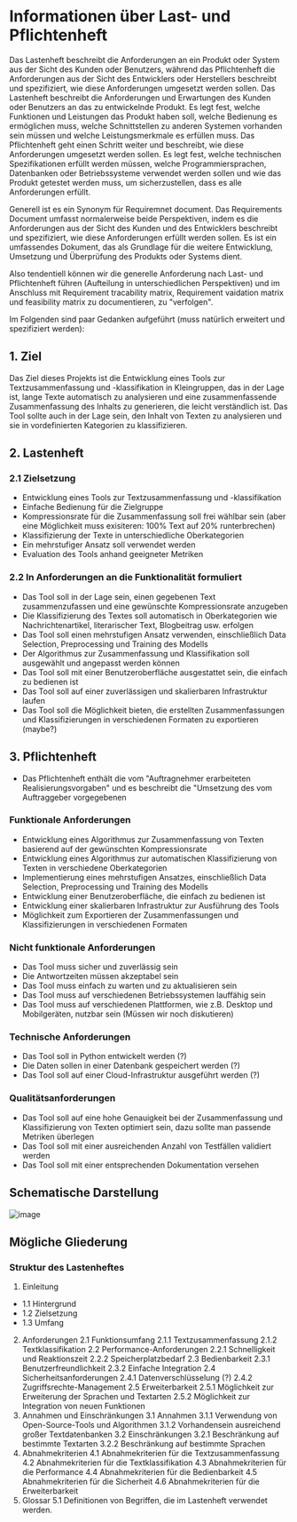 # Informationen über Last- und Pflichtenheft

Das Lastenheft beschreibt die Anforderungen an ein Produkt oder System aus der Sicht des Kunden oder Benutzers, während das Pflichtenheft die Anforderungen aus der Sicht des Entwicklers oder Herstellers beschreibt und spezifiziert, wie diese Anforderungen umgesetzt werden sollen.
Das Lastenheft beschreibt die Anforderungen und Erwartungen des Kunden oder Benutzers an das zu entwickelnde Produkt. Es legt fest, welche Funktionen und Leistungen das Produkt haben soll, welche Bedienung es ermöglichen muss, welche Schnittstellen zu anderen Systemen vorhanden sein müssen und welche Leistungsmerkmale es erfüllen muss. Das Pflichtenheft geht einen Schritt weiter und beschreibt, wie diese Anforderungen umgesetzt werden sollen. Es legt fest, welche technischen Spezifikationen erfüllt werden müssen, welche Programmiersprachen, Datenbanken oder Betriebssysteme verwendet werden sollen und wie das Produkt getestet werden muss, um sicherzustellen, dass es alle Anforderungen erfüllt.

Generell ist es ein Synonym für Requiremnet document. Das Requirements Document umfasst normalerweise beide Perspektiven, indem es die Anforderungen aus der Sicht des Kunden und des Entwicklers beschreibt und spezifiziert, wie diese Anforderungen erfüllt werden sollen. Es ist ein umfassendes Dokument, das als Grundlage für die weitere Entwicklung, Umsetzung und Überprüfung des Produkts oder Systems dient.

Also tendentiell können wir die generelle Anforderung nach Last- und Pflichtenheft führen (Aufteilung in unterschiedlichen Perspektiven) und im Anschluss mit Requirement tracability matrix, Requirement vaidation matrix und feasibility matrix zu documentieren, zu "verfolgen". 

Im Folgenden sind paar Gedanken aufgeführt (muss natürlich erweitert und spezifiziert werden):

## 1. Ziel

Das Ziel dieses Projekts ist die Entwicklung eines Tools zur Textzusammenfassung und -klassifikation in Kleingruppen, das in der Lage ist, lange Texte automatisch zu analysieren und eine zusammenfassende Zusammenfassung des Inhalts zu generieren, die leicht verständlich ist. Das Tool sollte auch in der Lage sein, den Inhalt von Texten zu analysieren und sie in vordefinierten Kategorien zu klassifizieren.

## 2. Lastenheft

### 2.1 Zielsetzung

- Entwicklung eines Tools zur Textzusammenfassung und -klassifikation
- Einfache Bedienung für die Zielgruppe
- Kompressionsrate für die Zusammenfassung soll frei wählbar sein (aber eine Möglichkeit muss exisiteren: 100% Text auf 20% runterbrechen)
- Klassifizierung der Texte in unterschiedliche Oberkategorien
- Ein mehrstufiger Ansatz soll verwendet werden
- Evaluation des Tools anhand geeigneter Metriken

### 2.2 In Anforderungen an die Funktionalität formuliert

- Das Tool soll in der Lage sein, einen gegebenen Text zusammenzufassen und eine gewünschte Kompressionsrate anzugeben
- Die Klassifizierung des Textes soll automatisch in Oberkategorien wie Nachrichtenartikel, literarischer Text, Blogbeitrag usw. erfolgen
- Das Tool soll einen mehrstufigen Ansatz verwenden, einschließlich Data Selection, Preprocessing und Training des Modells
- Der Algorithmus zur Zusammenfassung und Klassifikation soll ausgewählt und angepasst werden können
- Das Tool soll mit einer Benutzeroberfläche ausgestattet sein, die einfach zu bedienen ist
- Das Tool soll auf einer zuverlässigen und skalierbaren Infrastruktur laufen
- Das Tool soll die Möglichkeit bieten, die erstellten Zusammenfassungen und Klassifizierungen in verschiedenen Formaten zu exportieren (maybe?)


## 3. Pflichtenheft

- Das Pflichtenheft enthält die vom "Auftragnehmer erarbeiteten Realisierungsvorgaben" und es beschreibt die "Umsetzung des vom Auftraggeber vorgegebenen

### Funktionale Anforderungen

- Entwicklung eines Algorithmus zur Zusammenfassung von Texten basierend auf der gewünschten Kompressionsrate
- Entwicklung eines Algorithmus zur automatischen Klassifizierung von Texten in verschiedene Oberkategorien
- Implementierung eines mehrstufigen Ansatzes, einschließlich Data Selection, Preprocessing und Training des Modells
- Entwicklung einer Benutzeroberfläche, die einfach zu bedienen ist
- Entwicklung einer skalierbaren Infrastruktur zur Ausführung des Tools
- Möglichkeit zum Exportieren der Zusammenfassungen und Klassifizierungen in verschiedenen Formaten

### Nicht funktionale Anforderungen

- Das Tool muss sicher und zuverlässig sein
- Die Antwortzeiten müssen akzeptabel sein
- Das Tool muss einfach zu warten und zu aktualisieren sein
- Das Tool muss auf verschiedenen Betriebssystemen lauffähig sein
- Das Tool muss auf verschiedenen Plattformen, wie z.B. Desktop und Mobilgeräten, nutzbar sein (Müssen wir noch diskutieren)

### Technische Anforderungen

- Das Tool soll in Python entwickelt werden (?)
- Die Daten sollen in einer Datenbank gespeichert werden (?)
- Das Tool soll auf einer Cloud-Infrastruktur ausgeführt werden (?)

### Qualitätsanforderungen

- Das Tool soll auf eine hohe Genauigkeit bei der Zusammenfassung und Klassifizierung von Texten optimiert sein, dazu sollte man passende Metriken überlegen
- Das Tool soll mit einer ausreichenden Anzahl von Testfällen validiert werden
- Das Tool soll mit einer entsprechenden Dokumentation versehen

## Schematische Darstellung
![image](https://github.com/FelixSHA/text-summary/assets/105482809/05739e03-1ae0-4d53-b0ce-6505fba58147)

## Mögliche Gliederung
### Struktur des Lastenheftes
1. Einleitung
  * 1.1 Hintergrund
  * 1.2 Zielsetzung
  * 1.3 Umfang
2. Anforderungen
  2.1 Funktionsumfang
    2.1.1 Textzusammenfassung
    2.1.2 Textklassifikation
  2.2 Performance-Anforderungen
    2.2.1 Schnelligkeit und Reaktionszeit
    2.2.2 Speicherplatzbedarf
  2.3 Bedienbarkeit
    2.3.1 Benutzerfreundlichkeit
    2.3.2 Einfache Integration
  2.4 Sicherheitsanforderungen
    2.4.1 Datenverschlüsselung (?)
    2.4.2 Zugriffsrechte-Management 
  2.5 Erweiterbarkeit
    2.5.1 Möglichkeit zur Erweiterung der Sprachen und Textarten
    2.5.2 Möglichkeit zur Integration von neuen Funktionen
3. Annahmen und Einschränkungen
  3.1 Annahmen
    3.1.1 Verwendung von Open-Source-Tools und Algorithmen
    3.1.2 Vorhandensein ausreichend großer Textdatenbanken
  3.2 Einschränkungen
    3.2.1 Beschränkung auf bestimmte Textarten
    3.2.2 Beschränkung auf bestimmte Sprachen
4. Abnahmekriterien
  4.1 Abnahmekriterien für die Textzusammenfassung
  4.2 Abnahmekriterien für die Textklassifikation
  4.3 Abnahmekriterien für die Performance
  4.4 Abnahmekriterien für die Bedienbarkeit
  4.5 Abnahmekriterien für die Sicherheit
  4.6 Abnahmekriterien für die Erweiterbarkeit
5. Glossar
  5.1 Definitionen von Begriffen, die im Lastenheft verwendet werden.

